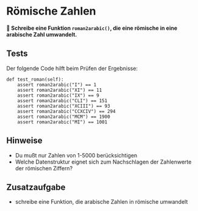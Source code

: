 
# Römische Zahlen

**🎯 Schreibe eine Funktion `roman2arabic()`, die eine römische in eine arabische Zahl umwandelt.**

## Tests

Der folgende Code hilft beim Prüfen der Ergebnisse:

    def test_roman(self):
        assert roman2arabic("I") == 1
        assert roman2arabic("XI") == 11
        assert roman2arabic("IX") == 9
        assert roman2arabic("CLI") == 151
        assert roman2arabic("XCIII") == 93
        assert roman2arabic("CCXCIV") == 294
        assert roman2arabic("MCM") == 1900
        assert roman2arabic("MI") == 1001

## Hinweise

* Du mußt nur Zahlen von 1-5000 berücksichtigen
* Welche Datenstruktur eignet sich zum Nachschlagen der Zahlenwerte der römischen Ziffern?

## Zusatzaufgabe

* schreibe eine Funktion, die arabische Zahlen in römische umwandelt
